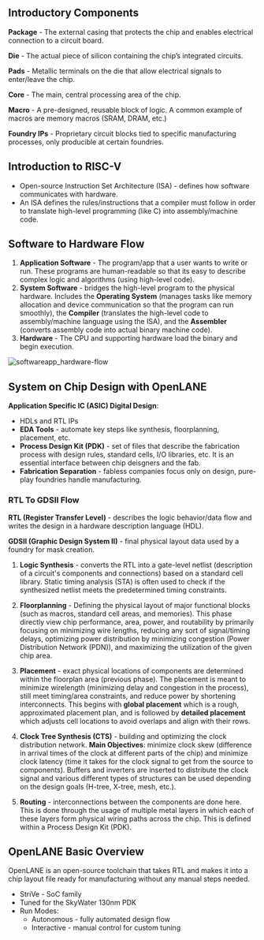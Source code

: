 ## Introductory Components

**Package** - The external casing that protects the chip and enables electrical connection to a circuit board.

**Die** - The actual piece of silicon containing the chip’s integrated circuits.

**Pads** - Metallic terminals on the die that allow electrical signals to enter/leave the chip.

**Core** - The main, central processing area of the chip. 

**Macro** - A pre-designed, reusable block of logic. A common example of macros are memory macros (SRAM, DRAM, etc.)

**Foundry IPs** - Proprietary circuit blocks tied to specific manufacturing processes, only producible at certain foundries.

## Introduction to RISC-V
* Open-source Instruction Set Architecture (ISA) - defines how software communicates with hardware. 
* An ISA defines the rules/instructions that a compiler must follow in order to translate high-level programming (like C) into assembly/machine code. 

## Software to Hardware Flow
1. **Application Software** - The program/app that a user wants to write or run. These programs are human-readable so that its easy to describe complex logic and algorithms (using high-level code).
2. **System Software** - bridges the high-level program to the physical hardware. Includes the **Operating System** (manages tasks like memory allocation and device communication so that the program can run smoothly), the **Compiler** (translates the high-level code to assembly/machine language using the ISA), and the **Assembler** (converts assembly code into actual binary machine code).
3. **Hardware** - The CPU and supporting hardware load the binary and begin execution.

![softwareapp_hardware-flow](https://github.com/user-attachments/assets/44a56fec-9d5f-4267-9448-ee961500cb93)

## System on Chip Design with OpenLANE

**Application Specific IC (ASIC) Digital Design**: 
* HDLs and RTL IPs
* **EDA Tools** - automate key steps like synthesis, floorplanning, placement, etc.
* **Process Design Kit (PDK)** - set of files that describe the fabrication process with design rules, standard cells, I/O libraries, etc. It is an essential interface between chip deisgners and the fab.
* **Fabrication Separation** - fabless companies focus only on design, pure-play foundries handle manufacturing. 

### RTL To GDSII Flow

**RTL (Register Transfer Level)** - describes the logic behavior/data flow and writes the design in a hardware description language (HDL).

**GDSII (Graphic Design System II)** - final physical layout data used by a foundry for mask creation.

1. **Logic Synthesis** - converts the RTL into a gate-level netlist (description of a circuit's components and connections) based on a standard cell library. Static timing analysis (STA) is often used to check if the synthesized netlist meets the predetermined timing constraints.
  
2. **Floorplanning** - Defining the physical layout of major functional blocks (such as macros, standard cell areas, and memories). This phase directly view chip performance, area, power, and routability by primarily focusing on minimizing wire lengths, reducing any sort of signal/timing delays, optimizing power distribution by minimizing congestion (Power Distribution Network (PDN)), and maximizing the utilization of the given chip area. 

3. **Placement** - exact physical locations of components are determined within the floorplan area (previous phase). The placement is meant to minimize wirelength (minimizing delay and congestion in the process), still meet timing/area constraints, and reduce power by shortening interconnects. This begins with **global placement** which is a rough, approximated placement plan, and is followed by **detailed placement** which adjusts cell locations to avoid overlaps and align with their rows.

4. **Clock Tree Synthesis (CTS)** - building and optimizing the clock distribution network. **Main Objectives**: minimize clock skew (difference in arrival times of the clock at different parts of the chip) and minimize clock latency (time it takes for the clock signal to get from the source to components). Buffers and inverters are inserted to distribute the clock signal and various different types of structures can be used depending on the design goals (H-tree, X-tree, mesh, etc.).

5. **Routing** - interconnections between the components are done here. This is done through the usage of multiple metal layers in which each of these layers form physical wiring paths across the chip. This is defined within a Process Design Kit (PDK). 


## OpenLANE Basic Overview

OpenLANE is an open-source toolchain that takes RTL and makes it into a chip layout file ready for manufacturing without any manual steps needed. 
* StriVe - SoC family
* Tuned for the SkyWater 130nm PDK
* Run Modes:
  * Autonomous - fully automated design flow
  * Interactive - manual control for custom tuning

